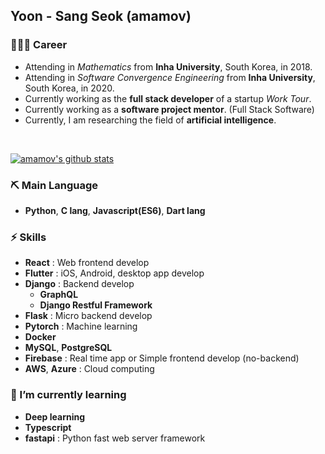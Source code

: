 ## Yoon - Sang Seok (amamov)

 <!-- ![](https://komarev.com/ghpvc/?username=amamov&color=brightgreen) -->

### 🧑🏻‍💻 Career

- Attending in <i>Mathematics</i> from **Inha University**, South Korea, in 2018.
- Attending in <i>Software Convergence Engineering</i> from **Inha University**, South Korea, in 2020.
- Currently working as the **full stack developer** of a startup <i>Work Tour</i>.
- Currently working as a **software project mentor**. (Full Stack Software)
- Currently, I am researching the field of **artificial intelligence**.

<br>

[![amamov's github stats](https://github-readme-stats.vercel.app/api?username=amamov&show_icons=true&theme=dark)](https://github.com/anuraghazra/github-readme-stats)

### ⛏ Main Language

- **Python**, **C lang**,  <b>Javascript(ES6)</b>, **Dart lang**

### ⚡️ Skills

- **React** : Web frontend develop
- **Flutter** : iOS, Android, desktop app develop
- **Django** : Backend develop
  - **GraphQL**
  - **Django Restful Framework**
- **Flask** : Micro backend develop
- **Pytorch** : Machine learning 
- **Docker**
- **MySQL**, **PostgreSQL**
- **Firebase** : Real time app or Simple frontend develop (no-backend)
- **AWS**, **Azure** : Cloud computing


### 🌱 I’m currently learning

- **Deep learning**
- **Typescript**
- **fastapi** : Python fast web server framework

<!-- <div align=center>

[![instagram](http://img.shields.io/badge/Instagram-FFFFFF?style=flat-square&logo=Instagram&link=https://www.instagram.com/amamov/)](URL)

</div> -->

